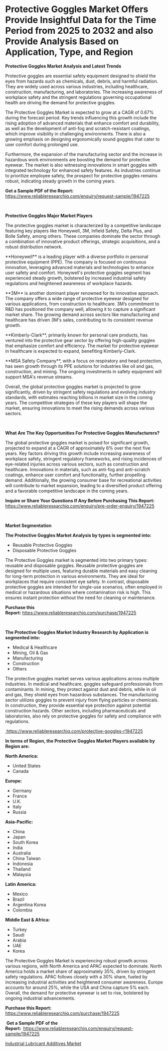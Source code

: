 <p><h1>Protective Goggles Market Offers Provide Insightful Data for the Time Period from 2025 to 2032 and also Provide Analysis Based on Application, Type, and Region</h1></p><p><strong>Protective Goggles Market Analysis and Latest Trends</strong></p>
<p><p>Protective goggles are essential safety equipment designed to shield the eyes from hazards such as chemicals, dust, debris, and harmful radiation. They are widely used across various industries, including healthcare, construction, manufacturing, and laboratories. The increasing awareness of workplace safety and the stringent regulations governing occupational health are driving the demand for protective goggles.</p><p>The Protective Goggles Market is expected to grow at a CAGR of 0.67% during the forecast period. Key trends influencing this growth include the rising adoption of advanced materials that enhance comfort and durability, as well as the development of anti-fog and scratch-resistant coatings, which improve visibility in challenging environments. There is also a growing emphasis on designing ergonomically sound goggles that cater to user comfort during prolonged use.</p><p>Furthermore, the expansion of the manufacturing sector and the increase in hazardous work environments are boosting the demand for protective eyewear. The market is also witnessing innovations in smart goggles with integrated technology for enhanced safety features. As industries continue to prioritize employee safety, the prospect for protective goggles remains robust, indicating steady growth in the coming years.</p></p>
<p><strong>Get a Sample PDF of the Report:&nbsp;</strong> <a href="https://www.reliableresearchiq.com/enquiry/request-sample/1947225?utm_campaign=3200&utm_medium=2&utm_source=Github&utm_content=ia&utm_term=04042025&utm_id=protective-goggles">https://www.reliableresearchiq.com/enquiry/request-sample/1947225</a></p>
<p>&nbsp;</p>
<p><strong>Protective Goggles Major Market Players</strong></p>
<p><p>The protective goggles market is characterized by a competitive landscape featuring key players like Honeywell, 3M, Infield Safety, Delta Plus, and Bolle Safety, among others. These companies dominate the sector through a combination of innovative product offerings, strategic acquisitions, and a robust distribution network.</p><p>**Honeywell** is a leading player with a diverse portfolio in personal protective equipment (PPE). The company is focused on continuous innovation, leveraging advanced materials and technologies to enhance user safety and comfort. Honeywell's protective goggles segment has experienced steady growth, bolstered by increased industrial safety regulations and heightened awareness of workplace hazards.</p><p>**3M** is another dominant player renowned for its innovative approach. The company offers a wide range of protective eyewear designed for various applications, from construction to healthcare. 3M’s commitment to R&D has positioned the company well, allowing it to capture a significant market share. The growing demand across sectors like manufacturing and healthcare has driven 3M's sales, contributing to its consistent revenue growth.</p><p>**Kimberly-Clark**, primarily known for personal care products, has ventured into the protective gear sector by offering high-quality goggles that emphasize comfort and efficiency. The market for protective eyewear in healthcare is expected to expand, benefiting Kimberly-Clark.</p><p>**MSA Safety Company**, with a focus on respiratory and head protection, has seen growth through its PPE solutions for industries like oil and gas, construction, and mining. The ongoing investments in safety equipment will support MSA's revenue streams.</p><p>Overall, the global protective goggles market is projected to grow significantly, driven by stringent safety regulations and evolving industry standards, with estimates reaching billions in market size in the coming years. The competitive strategies of these key players will shape the market, ensuring innovations to meet the rising demands across various sectors.</p></p>
<p>&nbsp;</p>
<p><strong>What Are The Key Opportunities For Protective Goggles Manufacturers?</strong></p>
<p><p>The global protective goggles market is poised for significant growth, projected to expand at a CAGR of approximately 6% over the next five years. Key factors driving this growth include increasing awareness of workplace safety, stringent regulatory frameworks, and rising incidences of eye-related injuries across various sectors, such as construction and healthcare. Innovations in materials, such as anti-fog and anti-scratch coatings, enhance user comfort and functionality, further propelling demand. Additionally, the growing consumer base for recreational activities will contribute to market expansion, leading to a diversified product offering and a favorable competitive landscape in the coming years.</p></p>
<p><strong>Inquire or Share Your Questions If Any Before Purchasing This Report:</strong> <a href="https://www.reliableresearchiq.com/enquiry/pre-order-enquiry/1947225?utm_campaign=3200&utm_medium=2&utm_source=Github&utm_content=ia&utm_term=04042025&utm_id=protective-goggles">https://www.reliableresearchiq.com/enquiry/pre-order-enquiry/1947225</a></p>
<p>&nbsp;</p>
<p><strong>Market Segmentation</strong></p>
<p><strong>The Protective Goggles Market Analysis by types is segmented into:</strong></p>
<p><ul><li>Reusable Protective Goggles</li><li>Disposable Protective Goggles</li></ul></p>
<p><p>The Protective Goggles market is segmented into two primary types: reusable and disposable goggles. Reusable protective goggles are designed for multiple uses, featuring durable materials and easy cleaning for long-term protection in various environments. They are ideal for workplaces that require consistent eye safety. In contrast, disposable protective goggles are intended for single-use scenarios, often employed in medical or hazardous situations where contamination risk is high. This ensures instant protection without the need for cleaning or maintenance.</p></p>
<p><strong>Purchase this Report:&nbsp;</strong><a href="https://www.reliableresearchiq.com/purchase/1947225?utm_campaign=3200&utm_medium=2&utm_source=Github&utm_content=ia&utm_term=04042025&utm_id=protective-goggles">https://www.reliableresearchiq.com/purchase/1947225</a></p>
<p>&nbsp;</p>
<p><strong>The Protective Goggles Market Industry Research by Application is segmented into:</strong></p>
<p><ul><li>Medical & Healthcare</li><li>Mining, Oil & Gas</li><li>Manufacturing</li><li>Construction</li><li>Others</li></ul></p>
<p><p>The protective goggles market serves various applications across multiple industries. In medical and healthcare, goggles safeguard professionals from contaminants. In mining, they protect against dust and debris, while in oil and gas, they shield eyes from hazardous substances. The manufacturing sector utilizes goggles to prevent injury from flying particles or chemicals. In construction, they provide essential eye protection against potential construction hazards. Other sectors, including pharmaceuticals and laboratories, also rely on protective goggles for safety and compliance with regulations.</p></p>
<p><a href="https://www.reliableresearchiq.com/protective-goggles-r1947225?utm_campaign=3200&utm_medium=2&utm_source=Github&utm_content=ia&utm_term=04042025&utm_id=protective-goggles">&nbsp;https://www.reliableresearchiq.com/protective-goggles-r1947225</a></p>
<p><strong>In terms of Region, the Protective Goggles Market Players available by Region are:</strong></p>
<p>
    <p> <strong> North America: </strong>
        <ul>
            <li>United States</li>
            <li>Canada</li>
        </ul>
        </p> 
    <p> <strong> Europe: </strong>
        <ul>
            <li>Germany</li>
            <li>France</li>
            <li>U.K.</li>
            <li>Italy</li>
            <li>Russia</li>
        </ul>
        </p> 
    <p> <strong> Asia-Pacific: </strong>
        <ul>
            <li>China</li>
            <li>Japan</li>
            <li>South Korea</li>
            <li>India</li>
            <li>Australia</li>
            <li>China Taiwan</li>
            <li>Indonesia</li>
            <li>Thailand</li>
            <li>Malaysia</li>
        </ul>
        </p> 
    <p> <strong> Latin America: </strong>
        <ul>
            <li>Mexico</li>
            <li>Brazil</li>
            <li>Argentina Korea</li>
            <li>Colombia</li>
        </ul>
        </p> 
    <p> <strong> Middle East & Africa: </strong>
        <ul>
            <li>Turkey</li>
            <li>Saudi</li>
            <li>Arabia</li>
            <li>UAE</li>
            <li>Korea</li>
        </ul>
    </p>
    </p>
<p><p>The Protective Goggles Market is experiencing robust growth across various regions, with North America and APAC expected to dominate. North America holds a market share of approximately 35%, driven by stringent safety regulations. APAC follows closely with a 30% share, fueled by increasing industrial activities and heightened consumer awareness. Europe accounts for around 25%, while the USA and China capture 5% each. Overall, the demand for protective eyewear is set to rise, bolstered by ongoing industrial advancements.</p></p>
<p><strong>Purchase this Report: </strong><a href="https://www.reliableresearchiq.com/purchase/1947225?utm_campaign=3200&utm_medium=2&utm_source=Github&utm_content=ia&utm_term=04042025&utm_id=protective-goggles">https://www.reliableresearchiq.com/purchase/1947225</a></p>
<p>&nbsp;<strong>Get a Sample PDF of the Report:&nbsp;&nbsp;</strong><a href="https://www.reliableresearchiq.com/enquiry/request-sample/1947225?utm_campaign=3200&utm_medium=2&utm_source=Github&utm_content=ia&utm_term=04042025&utm_id=protective-goggles">https://www.reliableresearchiq.com/enquiry/request-sample/1947225</a></p>
<p><strong></strong></p>
<p><p><a href="https://github.com/lefiobakali/Market-Research-Report-List-1/blob/main/industrial-lubricant-additives-market.md?utm_campaign=3200&utm_medium=2&utm_source=Github&utm_content=ia&utm_term=04042025&utm_id=protective-goggles">Industrial Lubricant Additives Market</a></p></p>
